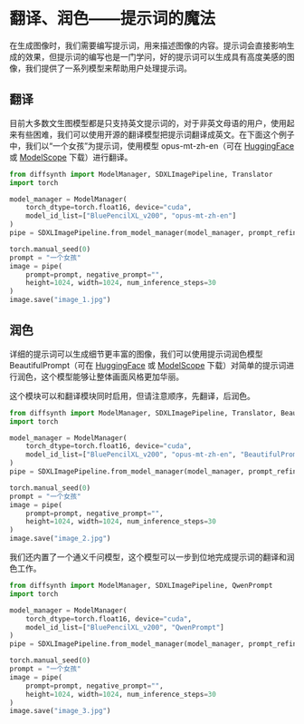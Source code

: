# 翻译、润色——提示词的魔法

在生成图像时，我们需要编写提示词，用来描述图像的内容。提示词会直接影响生成的效果，但提示词的编写也是一门学问，好的提示词可以生成具有高度美感的图像，我们提供了一系列模型来帮助用户处理提示词。

## 翻译

目前大多数文生图模型都是只支持英文提示词的，对于非英文母语的用户，使用起来有些困难，我们可以使用开源的翻译模型把提示词翻译成英文。在下面这个例子中，我们以“一个女孩”为提示词，使用模型 opus-mt-zh-en（可在 [HuggingFace](https://huggingface.co/Helsinki-NLP/opus-mt-zh-en) 或 [ModelScope](https://modelscope.cn/models/moxying/opus-mt-zh-en) 下载）进行翻译。

```python
from diffsynth import ModelManager, SDXLImagePipeline, Translator
import torch

model_manager = ModelManager(
    torch_dtype=torch.float16, device="cuda",
    model_id_list=["BluePencilXL_v200", "opus-mt-zh-en"]
)
pipe = SDXLImagePipeline.from_model_manager(model_manager, prompt_refiner_classes=[Translator])

torch.manual_seed(0)
prompt = "一个女孩"
image = pipe(
    prompt=prompt, negative_prompt="",
    height=1024, width=1024, num_inference_steps=30
)
image.save("image_1.jpg")
```

## 润色

详细的提示词可以生成细节更丰富的图像，我们可以使用提示词润色模型 BeautifulPrompt（可在 [HuggingFace](https://huggingface.co/alibaba-pai/pai-bloom-1b1-text2prompt-sd) 或 [ModelScope](https://modelscope.cn/models/AI-ModelScope/pai-bloom-1b1-text2prompt-sd) 下载）对简单的提示词进行润色，这个模型能够让整体画面风格更加华丽。

这个模块可以和翻译模块同时启用，但请注意顺序，先翻译，后润色。

```python
from diffsynth import ModelManager, SDXLImagePipeline, Translator, BeautifulPrompt
import torch

model_manager = ModelManager(
    torch_dtype=torch.float16, device="cuda",
    model_id_list=["BluePencilXL_v200", "opus-mt-zh-en", "BeautifulPrompt"]
)
pipe = SDXLImagePipeline.from_model_manager(model_manager, prompt_refiner_classes=[Translator, BeautifulPrompt])

torch.manual_seed(0)
prompt = "一个女孩"
image = pipe(
    prompt=prompt, negative_prompt="",
    height=1024, width=1024, num_inference_steps=30
)
image.save("image_2.jpg")
```

我们还内置了一个通义千问模型，这个模型可以一步到位地完成提示词的翻译和润色工作。

```python
from diffsynth import ModelManager, SDXLImagePipeline, QwenPrompt
import torch

model_manager = ModelManager(
    torch_dtype=torch.float16, device="cuda",
    model_id_list=["BluePencilXL_v200", "QwenPrompt"]
)
pipe = SDXLImagePipeline.from_model_manager(model_manager, prompt_refiner_classes=[QwenPrompt])

torch.manual_seed(0)
prompt = "一个女孩"
image = pipe(
    prompt=prompt, negative_prompt="",
    height=1024, width=1024, num_inference_steps=30
)
image.save("image_3.jpg")
```
